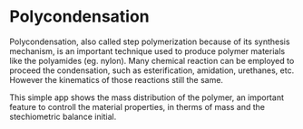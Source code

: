 # Polycondensation

Polycondensation, also called step polymerization because of its synthesis mechanism,
is an important technique used to produce polymer materials like the polyamides (eg. nylon).
Many chemical reaction can be employed to proceed the condensation, such as esterification, amidation,
urethanes, etc. However the kinematics of those reactions still the same.

This simple app shows the mass distribution of the polymer, an important feature to controll the material properties,  in therms of mass and the stechiometric balance initial.
